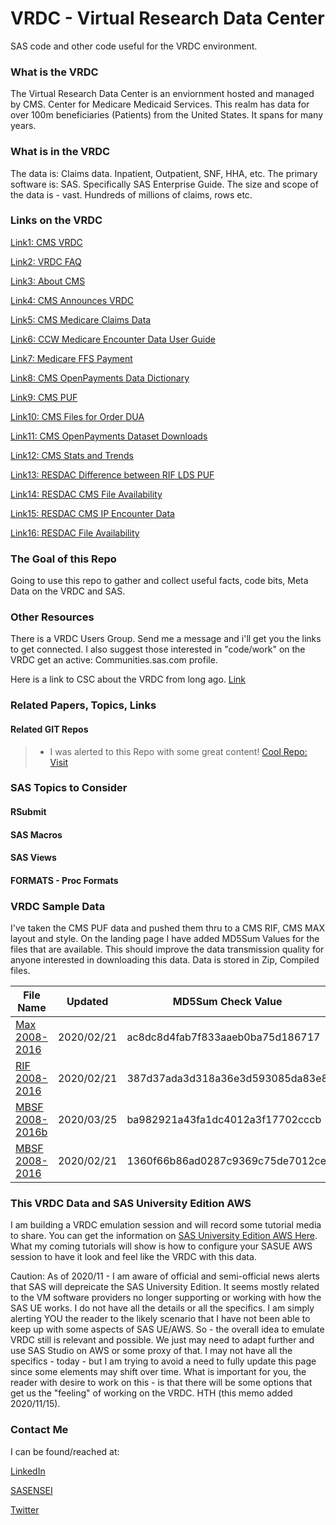 # VRDC - Virtual Research Data Center
SAS code and other code useful for the VRDC environment. 

### What is the VRDC
The Virtual Research Data Center is an enviornment hosted and managed by CMS. Center for Medicare Medicaid Services.
This realm has data for over 100m beneficiaries (Patients) from the United States.
It spans for many years.

### What is in the VRDC
The data is: Claims data. Inpatient, Outpatient, SNF, HHA, etc.
The primary software is: SAS.  Specifically SAS Enterprise Guide.
The size and scope of the data is - vast. Hundreds of millions of claims, rows etc.

### Links on the VRDC
[Link1: CMS VRDC](https://www.resdac.org/cms-virtual-research-data-center-vrdc)

[Link2: VRDC FAQ](https://www.resdac.org/cms-virtual-research-data-center-vrdc-faqs)

[Link3: About CMS](https://www.cms.gov/About-CMS/Agency-Information/OMH/research-and-data/index.html)

[Link4: CMS Announces VRDC](https://www.cms.gov/newsroom/press-releases/cms-announces-new-data-sharing-tool)

[Link5: CMS Medicare Claims Data](https://healthdata.gov/dataset/center-medicare-medicaid-services-cms-medicare-claims-data)

[Link6: CCW Medicare Encounter Data User Guide ](https://www.ccwdata.org/documents/10280/19002246/ccw-medicare-encounter-data-user-guide.pdf)

[Link7: Medicare FFS Payment](https://www.cms.gov/Medicare/Medicare-Fee-for-Service-Payment/AcuteInpatientPPS/Acute-Inpatient-Files-for-Download.html)

[Link8: CMS OpenPayments Data Dictionary](https://www.cms.gov/OpenPayments/Downloads/OpenPaymentsDataDictionary.pdf)

[Link9: CMS PUF](https://www.cms.gov/Research-Statistics-Data-and-Systems/Downloadable-Public-Use-Files/BSAPUFS/Inpatient_Claims.html)

[Link10: CMS Files for Order DUA](https://www.cms.gov/Research-Statistics-Data-and-Systems/Files-for-Order/Data-Disclosures-Data-Agreements/DUA_-_NewLDS.html)

[Link11: CMS OpenPayments Dataset Downloads](https://www.cms.gov/openpayments/explore-the-data/dataset-downloads.html)

[Link12: CMS Stats and Trends](https://www.cms.gov/research-statistics-data-and-systems/statistics-trends-and-reports/medicare-provider-charge-data/inpatient.html)

[Link13: RESDAC Difference between RIF LDS PUF](https://www.resdac.org/articles/differences-between-rif-lds-and-puf-data-files)

[Link14: RESDAC CMS File Availability](https://www.resdac.org/cms-data/file-availability)

[Link15: RESDAC CMS IP Encounter Data](https://www.resdac.org/cms-data/files/ip-encounter/data-documentation)

[Link16: RESDAC File Availability](https://www.resdac.org/file-availability)


### The Goal of this Repo
Going to use this repo to gather and collect useful facts, code bits, Meta Data on the VRDC and SAS.

### Other Resources
There is a VRDC Users Group.  Send me a message and i'll get you the links to get connected.
I also suggest those interested in "code/work" on the VRDC get an active: Communities.sas.com profile.

Here is a link to CSC about the VRDC from long ago. [Link](https://communities.sas.com/t5/SAS-in-Health-Care-Related/SAS-on-CCW-VRDC-Looking-to-start-a-Special-Interest-Group/td-p/356463)

### Related Papers, Topics, Links
#### Related GIT Repos
>* I was alerted to this Repo with some great content! [Cool Repo: Visit](https://github.com/lhncbc/r-snippets-bmi/tree/master/mmbox)
 


### SAS Topics to Consider
#### RSubmit
#### SAS Macros
#### SAS Views
#### FORMATS - Proc Formats

### VRDC Sample Data
I've taken the CMS PUF data and pushed them thru to a CMS RIF, CMS MAX layout and style.
On the landing page I have added MD5Sum Values for the files that are available.
This should improve the data transmission quality for anyone interested in downloading this data.
Data is stored in Zip, Compiled files.


|File Name            | Updated | MD5Sum Check Value|Status/Notes|
|---------------------|---------|-------------------|------------|
|[Max 2008-2016](https://ztorres.net/vrdc_data) |2020/02/21 | ac8dc8d4fab7f833aaeb0ba75d186717 | V1 Latest|
|[RIF 2008-2016](https://ztorres.net/vrdc_data) |2020/02/21 | 387d37ada3d318a36e3d593085da83e8 | V1 Latest|
|[MBSF 2008-2016b](https://ztorres.net/vrdc_data)|2020/03/25 | ba982921a43fa1dc4012a3f17702cccb | V2 Latest|
|[MBSF 2008-2016](https://ztorres.net/vrdc_data)|2020/02/21 | 1360f66b86ad0287c9369c75de7012ce | V1 Older|

### This VRDC Data and SAS University Edition AWS
I am building a VRDC emulation session and will record some tutorial media to share.
You can get the information on [SAS University Edition AWS Here](https://communities.sas.com/t5/SAS-Analytics-U/How-to-Set-Up-SAS-University-Edition-on-Amazon-Web-Services-AWS/m-p/506033#M8216).
What my coming tutorials will show is how to configure your SASUE AWS session to have it look and feel like the VRDC with this data.

Caution: As of 2020/11 - I am aware of official and semi-official news alerts that SAS will depreicate the SAS University Edition.  It seems mostly related to the VM software providers no longer supporting or working with how the SAS UE works.  I do not have all the details or all the specifics.  I am simply alerting YOU the reader to the likely scenario that I have not been able to keep up with some aspects of SAS UE/AWS.  So - the overall idea to emulate VRDC still is relevant and possible.  We just may need to adapt further and use SAS Studio on AWS or some proxy of that.  I may not have all the specifics - today - but I am trying to avoid a need to fully update this page since some elements may shift over time.  What is important for you, the reader with desire to work on this - is that there will be some options that get us the "feeling" of working on the VRDC.  HTH  (this memo added 2020/11/15).

### Contact Me
I can be found/reached at:

[LinkedIn](https://www.linkedin.com/in/zeketorres)

[SASENSEI](https://sasensei.com/user/zeketorres)

[Twitter](https://twitter.com/zeketorres1)

